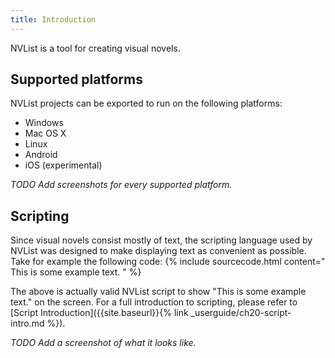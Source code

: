 ```yaml
---
title: Introduction
---
```


NVList is a tool for creating visual novels.

## Supported platforms
NVList projects can be exported to run on the following platforms:
- Windows
- Mac OS X
- Linux
- Android
- iOS (experimental)

_TODO Add screenshots for every supported platform._

## Scripting 
Since visual novels consist mostly of text, the scripting language used by NVList was designed to make displaying text as convenient as possible. Take for example the following code:
{% include sourcecode.html content="
This is some example text.
" %}

The above is actually valid NVList script to show "This is some example text." on the screen. For a full introduction to scripting, please refer to [Script Introduction]({{site.baseurl}}{% link _userguide/ch20-script-intro.md %}).

_TODO Add a screenshot of what it looks like._

